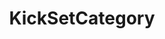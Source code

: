 ---
name: KickSetCategory
title: KickSetCategory
description: Sets the category for the current Kick broadcast
version: 1.0.0
---